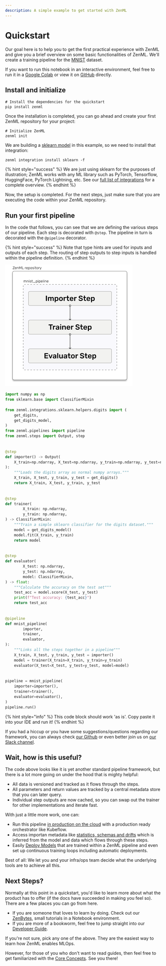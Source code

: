 ```yaml
---
description: A simple example to get started with ZenML
---
```


# Quickstart

Our goal here is to help you to get the first practical experience with ZenML and give you a brief overview on
some basic functionalities of ZenML. We'll create a training pipeline for the [MNIST](http://yann.lecun.com/exdb/mnist/)
dataset.

If you want to run this notebook in an interactive environment, feel free to run it in a
[Google Colab](https://colab.research.google.com/github/zenml-io/zenml/blob/main/examples/quickstart/quickstart.ipynb)
or view it on [GitHub](https://github.com/zenml-io/zenml/tree/main/examples/quickstart) directly.

## Install and initialize

```shell
# Install the dependencies for the quickstart
pip install zenml
```

Once the installation is completed, you can go ahead and create your first ZenML repository for your project:

```shell
# Initialize ZenML
zenml init
```

We are building a [sklearn model](https://scikit-learn.org/stable/) in this example, so we need to install that
integration:

```shell
zenml integration install sklearn -f
```

{% hint style="success" %}
We are just using sklearn for the purposes of illustration; ZenML works with any ML library such as PyTorch, Tensorflow,
HuggingFace, PyTorch Lightning, etc. See our [full list of integrations](../stack_components/integrations.md) for a
complete overview.
{% endhint %}

Now, the setup is completed. For the next steps, just make sure that you are executing the code within your
ZenML repository.

## Run your first pipeline

In the code that follows, you can see that we are defining the various steps of our pipeline. Each step is
decorated with `@step`. The pipeline in turn is decorated with the `@pipeline` decorator.

{% hint style="success" %}
Note that type hints are used for inputs and outputs of each step. The routing of step outputs
to step inputs is handled within the pipeline definition.
{% endhint %}

![Quickstart steps](../assets/quickstart-diagram.png)

```python
import numpy as np
from sklearn.base import ClassifierMixin

from zenml.integrations.sklearn.helpers.digits import (
    get_digits,
    get_digits_model,
)
from zenml.pipelines import pipeline
from zenml.steps import Output, step


@step
def importer() -> Output(
    X_train=np.ndarray, X_test=np.ndarray, y_train=np.ndarray, y_test=np.ndarray
):
    """Loads the digits array as normal numpy arrays."""
    X_train, X_test, y_train, y_test = get_digits()
    return X_train, X_test, y_train, y_test


@step
def trainer(
        X_train: np.ndarray,
        y_train: np.ndarray,
) -> ClassifierMixin:
    """Train a simple sklearn classifier for the digits dataset."""
    model = get_digits_model()
    model.fit(X_train, y_train)
    return model


@step
def evaluator(
        X_test: np.ndarray,
        y_test: np.ndarray,
        model: ClassifierMixin,
) -> float:
    """Calculate the accuracy on the test set"""
    test_acc = model.score(X_test, y_test)
    print(f"Test accuracy: {test_acc}")
    return test_acc


@pipeline
def mnist_pipeline(
        importer,
        trainer,
        evaluator,
):
    """Links all the steps together in a pipeline"""
    X_train, X_test, y_train, y_test = importer()
    model = trainer(X_train=X_train, y_train=y_train)
    evaluator(X_test=X_test, y_test=y_test, model=model)


pipeline = mnist_pipeline(
    importer=importer(),
    trainer=trainer(),
    evaluator=evaluator(),
)
pipeline.run()
```

{% hint style="info" %}
This code block should work 'as is'. Copy paste it into your IDE and run it!
{% endhint %}

If you had a hiccup or you have some suggestions/questions regarding our framework, you can always check
[our Github](https://github.com/zenml-io/zenml) or even better join us on
[our Slack channel](https://zenml.io/slack-invite).

## Wait, how is this useful?

The code above looks like it is yet another standard pipeline framework, but there is a lot more going on under the hood
that is mighty helpful:

- All data is versioned and tracked as it flows through the steps.
- All parameters and return values are tracked by a central metadata store that you can later query.
- Individual step outputs are now cached, so you can swap out the trainer for other implementations and iterate fast.

With just a little more work, one can:

- Run this pipeline [in production on the cloud](../guides/Use%20Cases/guide-aws-gcp-azure.md) with a production
  ready orchestrator like Kubeflow.
- Access importan metadata like [statistics, schemas and drifts](../guides/basics/visualizers.md) which is inferred from
the model and data which flows through these steps.
- Easily [Deploy Models](../advanced_guide/continuous-training-and-deployment.md) that are trained within a ZenML 
pipeline and even set up continuous training loops including automatic deployments.

Best of all: We let you and your infra/ops team decide what the underlying tools are to achieve all this.

## Next Steps?

Normally at this point in a quickstart, you'd like to learn more about what the product has to offer (if the docs
have succeeded in making you feel so). There are a few places you can go from here.

* If you are someone that loves to learn by doing. Check out our [ZenBytes](https://github.com/zenml-io/zenbytes), small
  tutorials in a Notebook environment.
* If you are more of a bookworm, feel free to jump straight into our 
[Developer Guide](../guides/basics/installation.md).

If you're not sure, pick any one of the above. They are the easiest way to learn how ZenML enables MLOps.

However, for those of you who don't want to read guides, then feel free to get familiarized with
the [Core Concepts](core-concepts.md). See you there!
